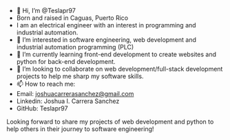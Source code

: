 - 👋 Hi, I’m @Teslapr97
- Born and raised in Caguas, Puerto Rico
- I am an electrical engineer with an interest in programming and industrial automation.
- 👀 I’m interested in software engineering, web development and industrial automation programming (PLC)
- 🌱 I’m currently learning front-end development to create websites and python for back-end development.
- 💞️ I’m looking to collaborate on web development/full-stack development projects to help me sharp my software skills.
- 📫 How to reach me:
- Email: joshuacarrerasanchez@gmail.com
- Linkedin: Joshua I. Carrera Sanchez
- GitHub: Teslapr97

Looking forward to share my projects of web development and python to help others in their journey to software engineering!

<!---
Teslapr97/Teslapr97 is a ✨ special ✨ repository because its `README.md` (this file) appears on your GitHub profile.
You can click the Preview link to take a look at your changes.
--->
